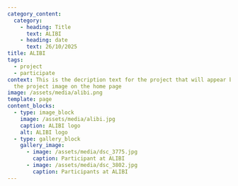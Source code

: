 ```yaml
---
category_content:
  category:
    - heading: Title
      text: ALIBI
    - heading: date
      text: 26/10/2025
title: ALIBI
tags:
  - project
  - participate
context: This is the decription text for the project that will appear beneath
  the project image on the home page
image: /assets/media/alibi.png
template: page
content_blocks:
  - type: image_block
    image: /assets/media/alibi.jpg
    caption: ALIBI logo
    alt: ALIBI logo
  - type: gallery_block
    gallery_image:
      - image: /assets/media/dsc_3775.jpg
        caption: Participant at ALIBI
      - image: /assets/media/dsc_3802.jpg
        caption: Participants at ALIBI
---
```

